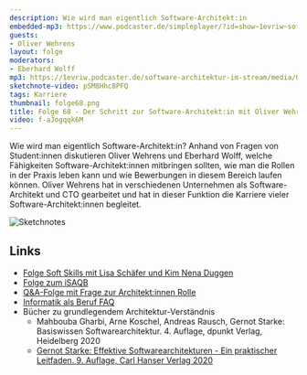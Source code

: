 ```yaml
---
description: Wie wird man eigentlich Software-Architekt:in
embedded-mp3: https://www.podcaster.de/simpleplayer/?id=show~1evriw~software-architektur-im-stream~pod-a2ca7bfa39953f7c362ca7cc19&v=1627366032
guests:
- Oliver Wehrens
layout: folge
moderators:
- Eberhard Wolff
mp3: https://1evriw.podcaster.de/software-architektur-im-stream/media/OliverWehrensSchrittSoftwareArchitektin.mp3
sketchnote-video: pSM8Hhc8PFQ
tags: Karriere
thumbnail: folge68.png
title: Folge 68 - Der Schritt zur Software-Architekt:in mit Oliver Wehrens
video: f-aJogqqk6M
---
```


Wie wird man eigentlich Software-Architekt:in? Anhand von Fragen von
Student:innen diskutieren Oliver Wehrens und Eberhard Wolff, welche
Fähigkeiten Software-Architekt:innen mitbringen sollten, wie man die
Rollen in der Praxis leben kann und wie Bewerbungen in diesem Bereich
laufen können. Oliver Wehrens hat in verschiedenen Unternehmen als
Software-Architekt und CTO gearbeitet und hat in dieser Funktion die
Karriere vieler Software-Architekt:innen begleitet.

![Sketchnotes](/sketchnotes/folge68.jpg)

## Links

* [Folge Soft Skills mit Lisa Schäfer und Kim Nena
  Duggen](https://software-architektur.tv/2021/06/18/folge63.html)
* [Folge zum
  iSAQB](https://software-architektur.tv/2020/06/26/folge003.html)
* [Q&A-Folge mit Frage zur Architekt:innen
  Rolle](https://software-architektur.tv/2020/07/17/folge007.html)
* [Informatik als Beruf FAQ](https://github.com/ewolff/InformatikFAQ)
* Bücher zu grundlegendem Architektur-Verständnis
  * Mahbouba Gharbi, Arne Koschel, Andreas Rausch, Gernot Starke:
  Basiswissen Softwarearchitektur. 4. Auflage, dpunkt Verlag,
  Heidelberg 2020
  * [Gernot Starke: Effektive Softwarearchitekturen - Ein praktischer
    Leitfaden. 9. Auflage, Carl Hanser Verlag
    2020](https://esabuch.de)
	
